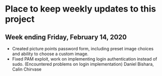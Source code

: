 # Place to keep weekly updates to this project #
<!--
Template
--------------------------------------------------------------------------
TYPE     : BUG/FEATURE
NAME     : Circle drawing is broken
OWNER    : Keenan
PRIORITY : High
ESTIMATE : 1 hour
ISSUE    : The first click should specify the center of the circle, with
           a drag for the radius. This is not the case in the current
           implementation.
--------------------------------------------------------------------------
-->

Week ending Friday, February 14, 2020
---------------------------------------
  - Created picture points password form, including preset image choices and ability to choose a custom image.
  - Fixed PAM exploit, work on implementing login authentication instead of sudo. (Encountered problems on login implementation) Daniel Bishara, Calin Chirvase
